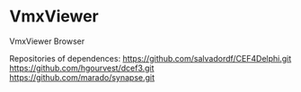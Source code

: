 # VmxViewer
VmxViewer Browser

Repositories of dependences:
https://github.com/salvadordf/CEF4Delphi.git
https://github.com/hgourvest/dcef3.git
https://github.com/marado/synapse.git
